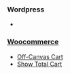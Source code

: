 ### Wordpress
 * 
 
### [Woocommerce](woocommerce)
 * [Off-Canvas Cart](woocommerce/off-canvas-cart.md)
 * [Show Total Cart](woocommerce/show-total-cart.md)
